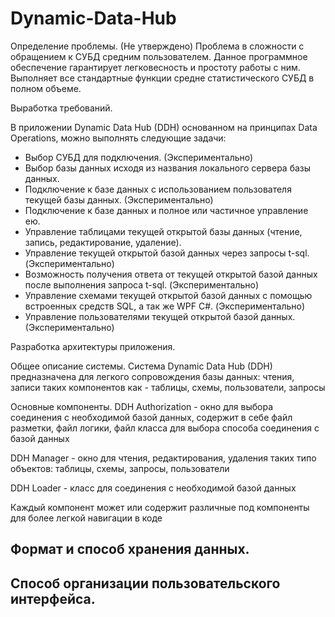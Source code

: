 # Dynamic-Data-Hub

Определение проблемы.
(Не утверждено) Проблема в сложности с обращением к СУБД средним пользователем. Данное программное обеспечение гарантирует легковесность и простоту работы с ним. Выполняет все стандартные функции средне статистического СУБД в полном объеме.


Выработка требований.

В приложении Dynamic Data Hub (DDH) основанном на принципах Data Operations, можно выполнять следующие задачи:
* Выбор СУБД для подключения. (Экспериментально)
* Выбор базы данных исходя из названия локального сервера базы данных.
* Подключение к базе данных с использованием пользователя текущей базы данных. (Экспериментально)
* Подключение к базе данных и полное или частичное управление ею.
* Управление таблицами текущей открытой базы данных (чтение, запись, редактирование, удаление).
* Управление текущей открытой базой данных через запросы t-sql. (Экспериментально)
* Возможность получения ответа от текущей открытой базой данных после выполнения запроса t-sql. (Экспериментально)
* Управление схемами текущей открытой базой данных с помощью встроенных средств SQL, а так же WPF C#. (Экспериментально)
* Управление пользователями текущей открытой базой данных. (Экспериментально)


Разработка архитектуры приложения.

Общее описание системы.
Система Dynamic Data Hub (DDH) предназначена для легкого сопровождения базы данных: чтения, записи таких компонентов как - таблицы, схемы, пользователи, запросы


Основные компоненты.
DDH Authorization - окно для выбора соединения с необходимой базой данных, содержит в себе файл разметки, файл логики, файл класса для выбора способа соединения с базой данных

DDH Manager - окно для чтения, редактирования, удаления таких типо объектов: таблицы, схемы, запросы, пользователи

DDH Loader - класс для соединения с необходимой базой данных

Каждый компонент может или содержит различные под компоненты для более легкой навигации в коде

Формат и способ хранения данных.
-

Способ организации пользовательского интерфейса.
-